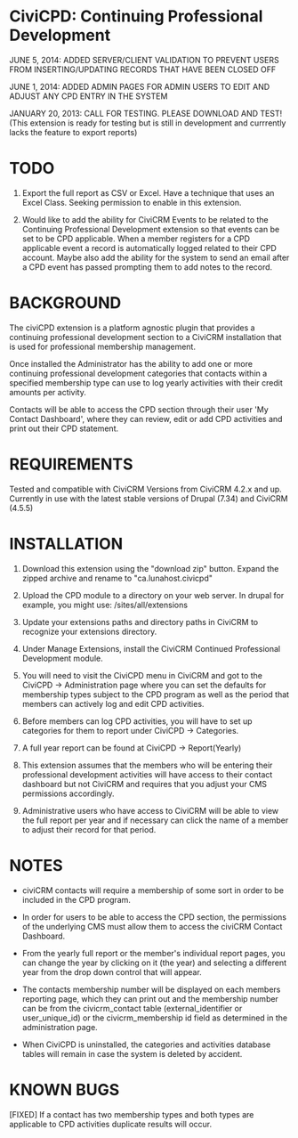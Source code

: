 CiviCPD: Continuing Professional Development
============================================

JUNE 5, 2014: ADDED SERVER/CLIENT VALIDATION TO PREVENT USERS FROM INSERTING/UPDATING RECORDS THAT HAVE BEEN CLOSED OFF

JUNE 1, 2014: ADDED ADMIN PAGES FOR ADMIN USERS TO EDIT AND ADJUST ANY CPD ENTRY IN THE SYSTEM

JANUARY 20, 2013: CALL FOR TESTING. PLEASE DOWNLOAD AND TEST! (This extension is ready for testing but is still in development and currrently lacks the feature to export reports)

TODO
====
1) Export the full report as CSV or Excel. Have a technique that uses an Excel Class. Seeking permission to enable in this extension.

2) Would like to add the ability for CiviCRM Events to be related to the Continuing Professional Development extension so that events can be set to be CPD applicable. When a member registers for a CPD applicable event a record is automatically logged related to their CPD account. Maybe also add the ability for the system to send an email after a CPD event has passed prompting them to add notes to the record.

BACKGROUND
==========
The civiCPD extension is a platform agnostic plugin that provides a continuing professional development section to a CiviCRM installation that is used for professional membership management.

Once installed the Administrator has the ability to add one or more continuing professional development categories that contacts within a specified membership type can use to log yearly activities with their credit amounts per activity.

Contacts will be able to access the CPD section through their user 'My Contact Dashboard', where they can review, edit or add CPD activities and print out their CPD statement. 


REQUIREMENTS
============
Tested and compatible with CiviCRM Versions from CiviCRM 4.2.x and up. Currently in use with the latest stable versions of Drupal (7.34) and CiviCRM (4.5.5)

INSTALLATION
============
1) Download this extension using the "download zip" button. Expand the zipped archive and rename to "ca.lunahost.civicpd" 

2) Upload the CPD module to a directory on your web server. In drupal for example, you might use: /sites/all/extensions

3) Update your extensions paths and directory paths in CiviCRM to recognize your extensions directory.

4) Under Manage Extensions, install the  CiviCRM Continued Professional Development module.

5) You will need to visit the CiviCPD menu in CiviCRM and got to the CiviCPD -> Administration page where you can
set the defaults for membership types subject to the CPD program as well as the period that members can actively
log and edit CPD activities.

6) Before members can log CPD activities, you will have to set up categories for them to report under CiviCPD -> Categories.

7) A full year report can be found at CiviCPD -> Report(Yearly)

8) This extension assumes that the members who will be entering their professional development activities will have access to their contact dashboard but not CiviCRM and requires that you adjust your CMS permissions accordingly. 

9) Administrative users who have access to CiviCRM will be able to view the full report per year and if necessary can click the name of a member to adjust their record for that period.


NOTES
=====
* civiCRM contacts will require a membership of some sort in order to be included in the CPD program. 

* In order for users to be able to access the CPD section, the permissions of the underlying CMS must allow them to access the civiCRM Contact Dashboard.

* From the yearly full report or the member's individual report pages, you can change the year by clicking on it (the year) and selecting a different year from the drop down control that will appear. 

* The contacts membership number will be displayed on each members reporting page, which they can print out and the membership number can be from the civicrm_contact table (external_identifier or user_unique_id) or the civicrm_membership id field as determined in the administration page.

* When CiviCPD is uninstalled, the categories and activities database tables will remain in case the system is deleted by accident. 

KNOWN BUGS
==========
[FIXED] If a contact has two membership types and both types are applicable to CPD activities duplicate results will occur.

